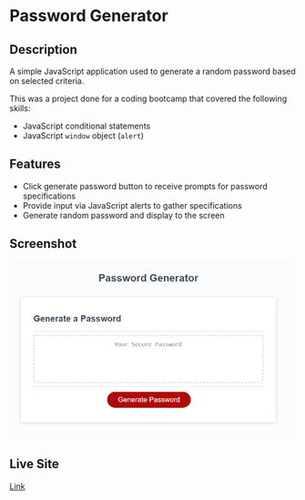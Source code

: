 # Password Generator

## Description

A simple JavaScript application used to generate a random password based on selected criteria.

This was a project done for a coding bootcamp that covered the following skills:

- JavaScript conditional statements
- JavaScript `window` object (`alert`)

## Features

- Click generate password button to receive prompts for password specifications
- Provide input via JavaScript alerts to gather specifications
- Generate random password and display to the screen

## Screenshot

![A screenshot of the Password Generator app](./assets/images/screenshot.png)

## Live Site

[Link](https://jdpasternak.github.io/password-generator/)
